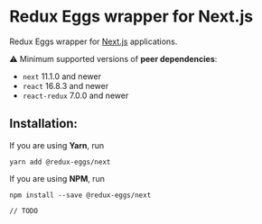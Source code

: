 # Redux Eggs wrapper for Next.js

Redux Eggs wrapper for [Next.js](https://nextjs.org/) applications.

⚠️ Minimum supported versions of **peer dependencies**:

- `next` 11.1.0 and newer
- `react` 16.8.3 and newer
- `react-redux` 7.0.0 and newer

## Installation:

If you are using **Yarn**, run

```shell
yarn add @redux-eggs/next
```

If you are using **NPM**, run

```shell
npm install --save @redux-eggs/next
```

`// TODO`
